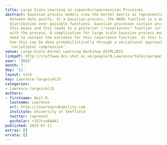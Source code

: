 ```yaml
---
title: Large Scale Learning in <span>G</span>aussian Processes
abstract: Gaussian process models view the kernel matrix as representing the covariance
  between data points. In a Gaussian process, the RKHS function is a mean of a posterior
  distribution over possible functions. Gaussian processes sustain uncertainty around
  this means and this leads to a posterior \*covariance\* function (or kernel) associated
  with the process. A complication for large scale Gaussian process models is the
  need to sustain the estimate for this covariance function. In this talk we’ll review
  how this can be done probabilistically through a variational approach we know as
  ’variational compression’.
venue: Large-Scale Kernel Learning Workshop @ICML2015
linkpdf: http://staffwww.dcs.shef.ac.uk/people/N.Lawrence/talks/parametric_icmllskw15.pdf
year: '2015'
month: 7
day: '11'
layout: talk
key: Lawrence-largeicml15
categories:
- Lawrence-largeicml15
authors:
- firstname: Neil D.
  lastname: Lawrence
  url: http://inverseprobability.com
  institute: University of Sheffield
  twitter: lawrennd
  gscholar: r3SJcvoAAAAJ
published: 2015-07-11
extras: []
errata: []
---
```

